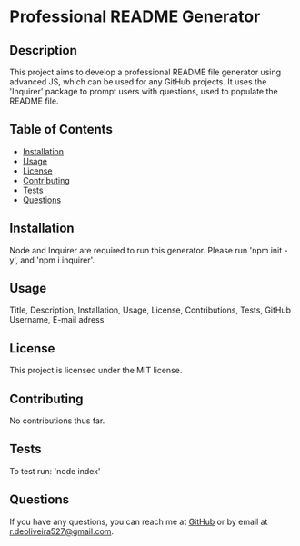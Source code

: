 
  # Professional README Generator

  ## Description
  This project aims to develop a professional README file generator using advanced JS, which can be used for any GitHub projects. It uses the 'Inquirer' package to prompt users with questions, used to populate the README file.
  
  ## Table of Contents
  - [Installation](#installation)
  - [Usage](#usage)
  - [License](#license)
  - [Contributing](#contributing)
  - [Tests](#tests)
  - [Questions](#questions)
  
  ## Installation
  Node and Inquirer are required to run this generator. Please run 'npm init -y', and 'npm i inquirer'.
  
  ## Usage
  Title, Description, Installation, Usage, License, Contributions, Tests, GitHub Username, E-mail adress
  
  ## License
  This project is licensed under the MIT license.
  
  ## Contributing
  No contributions thus far.
  
  ## Tests
  To test run: 'node index'
  
  ## Questions
  If you have any questions, you can reach me at [GitHub](https://github.com/rdeoliveira527) or by email at r.deoliveira527@gmail.com.
  